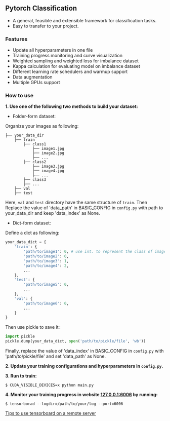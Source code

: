 ## Pytorch Classification

- A general, feasible and extensible framework for classification tasks.
- Easy to transfer to your project.



### Features

- Update all hyperparameters in one file
- Training progress monitoring and curve visualization
- Weighted sampling and weighted loss for imbalance dataset
- Kappa calculation for evaluating model on imbalance dataset
- Different learning rate schedulers and warmup support
- Data augmentation
- Multiple GPUs support




### How to use

**1. Use one of the following two methods to build your dataset:**

- Folder-form dataset:

Organize your images as following:

```
├── your_data_dir
	├── train
		├── class1
			├── image1.jpg
			├── image2.jpg
			├── ...
		├── class2
			├── image3.jpg
			├── image4.jpg
			├── ...
		├── class3
		├── ...
	├── val
	├── test
```

Here, `val` and `test` directory have the same structure of  `train`.  Then Replace the value of 'data_path' in BASIC_CONFIG in `config.py` with path to your_data_dir and keep 'data_index' as None.

- Dict-form dataset:

Define a dict as following:

```python
your_data_dict = {
	'train': {
        'path/to/image1': 0, # use int. to represent the class of images (start from 0)
        'path/to/image2': 0,
        'path/to/image3': 1,
        'path/to/image4': 2,
        ...
    },
    'test': {
        'path/to/image5': 0,
        ...
    },
    'val': {
        'path/to/image6': 0,
        ...
    }
}
```

Then use pickle to save it:

```python
import pickle
pickle.dump(your_data_dict, open('path/to/pickle/file', 'wb'))
```

Finally, replace the value of 'data_index' in BASIC_CONFIG in `config.py` with 'path/to/pickle/file' and set 'data_path' as None.

**2. Update your training configurations and hyperparameters in `config.py`.**

**3. Run to train:**

```shell
$ CUDA_VISIBLE_DEVICES=x python main.py
```

**4. Monitor your training progress in website [127.0.0.1:6006](127.0.0.1:6006) by running:**

```shell
$ tensorborad --logdir=/path/to/your/log --port=6006
```

[Tips to use tensorboard on a remote server](https://blog.yyliu.net/remote-tensorboard/)